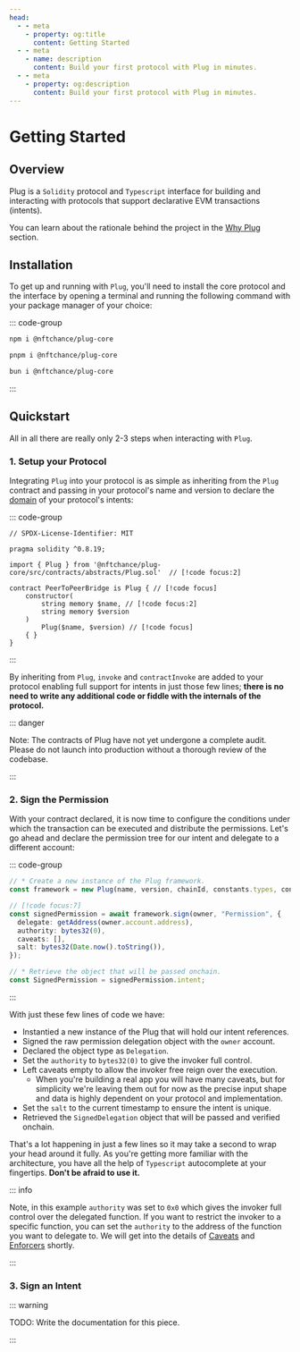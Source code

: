 ```yaml
---
head:
  - - meta
    - property: og:title
      content: Getting Started 
  - - meta
    - name: description
      content: Build your first protocol with Plug in minutes.
  - - meta
    - property: og:description
      content: Build your first protocol with Plug in minutes.
---
```


# Getting Started

## Overview

Plug is a `Solidity` protocol and `Typescript` interface for building and interacting with protocols that support declarative EVM transactions (intents).

You can learn about the rationale behind the project in the [Why Plug](/introduction/why-plug) section.

## Installation

To get up and running with `Plug`, you'll need to install the core protocol and the interface by opening a terminal and running the following command with your package manager of your choice:

::: code-group

```bash [npm]
npm i @nftchance/plug-core
```

```bash [pnpm]
pnpm i @nftchance/plug-core
```

```bash [bun]
bun i @nftchance/plug-core
```

:::

## Quickstart

All in all there are really only 2-3 steps when interacting with `Plug`.

### 1. Setup your Protocol

Integrating `Plug` into your protocol is as simple as inheriting from the `Plug` contract and passing in your protocol's name and version to declare the [domain](https://eips.ethereum.org/EIPS/eip-712#definition-of-domainseparator) of your protocol's intents:

::: code-group

```solidity 5,7,9,10,12 [PeerToPeerBridge.sol]
// SPDX-License-Identifier: MIT

pragma solidity ^0.8.19;

import { Plug } from '@nftchance/plug-core/src/contracts/abstracts/Plug.sol'  // [!code focus:2]

contract PeerToPeerBridge is Plug { // [!code focus]
    constructor(
        string memory $name, // [!code focus:2]
        string memory $version
    )
        Plug($name, $version) // [!code focus]
    { }
}
```

:::

By inheriting from `Plug`, `invoke` and `contractInvoke` are added to your protocol enabling full support for intents in just those few lines; **there is no need to write any additional code or fiddle with the internals of the protocol.**

::: danger

Note: The contracts of Plug have not yet undergone a complete audit. Please do not launch into production without a thorough review of the codebase.

:::

### 2. Sign the Permission

With your contract declared, it is now time to configure the conditions under which the transaction can be executed and distribute the permissions. Let's go ahead and declare the permission tree for our intent and delegate to a different account:

::: code-group

```typescript 10-16 [./example.ts]
// * Create a new instance of the Plug framework.
const framework = new Plug(name, version, chainId, constants.types, contract);

// [!code focus:7]
const signedPermission = await framework.sign(owner, "Permission", {
  delegate: getAddress(owner.account.address),
  authority: bytes32(0),
  caveats: [],
  salt: bytes32(Date.now().toString()),
});

// * Retrieve the object that will be passed onchain.
const SignedPermission = signedPermission.intent;
```

:::

With just these few lines of code we have:

- Instantied a new instance of the Plug that will hold our intent references.
- Signed the raw permission delegation object with the `owner` account.
- Declared the object type as `Delegation`.
- Set the `authority` to `bytes32(0)` to give the invoker full control.
- Left caveats empty to allow the invoker free reign over the execution.
  - When you're building a real app you will have many caveats, but for simplicity we're leaving them out for now as the precise input shape and data is highly dependent on your protocol and implementation.
- Set the `salt` to the current timestamp to ensure the intent is unique.
- Retrieved the `SignedDelegation` object that will be passed and verified onchain.

That's a lot happening in just a few lines so it may take a second to wrap your head around it fully. As you're getting more familiar with the architecture, you have all the help of `Typescript` autocomplete at your fingertips. **Don't be afraid to use it.**

::: info

Note, in this example `authority` was set to `0x0` which gives the invoker full control over the delegated function. If you want to restrict the invoker to a specific function, you can set the `authority` to the address of the function you want to delegate to. We will get into the details of [Caveats](/intents/caveats) and [Enforcers](/enforcers) shortly.

:::

### 3. Sign an Intent

::: warning

TODO: Write the documentation for this piece.

:::
